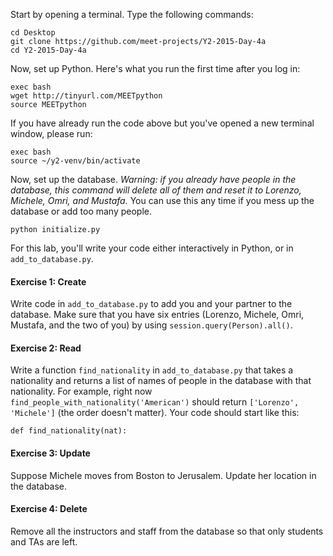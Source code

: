 Start by opening a terminal. Type the following commands:

    cd Desktop
    git clone https://github.com/meet-projects/Y2-2015-Day-4a
    cd Y2-2015-Day-4a

Now, set up Python. Here's what you run the first time after you log in:

    exec bash
    wget http://tinyurl.com/MEETpython
    source MEETpython

If you have already run the code above but you've opened a new terminal window,
please run:

    exec bash
    source ~/y2-venv/bin/activate

Now, set up the database. *Warning: if you already have people in the
database, this command will delete all of them and reset it to Lorenzo,
Michele, Omri, and Mustafa.* You can use this any time if you mess up the
database or add too many people.

    python initialize.py

For this lab, you'll write your code either interactively in Python, or in
`add_to_database.py`.

#### Exercise 1: Create
Write code in `add_to_database.py` to add you and your partner to the database.
Make sure that you have six entries (Lorenzo, Michele, Omri, Mustafa, and the
two of you) by using `session.query(Person).all()`.

#### Exercise 2: Read
Write a function `find_nationality` in `add_to_database.py` that takes a nationality
and returns a list of names of people in the database with that nationality.
For example, right now `find_people_with_nationality('American')` should
return `['Lorenzo', 'Michele']` (the order doesn't matter). Your code should
start like this:

    def find_nationality(nat):

#### Exercise 3: Update
Suppose Michele moves from Boston to Jerusalem. Update her location in the
database.

#### Exercise 4: Delete
Remove all the instructors and staff from the database so that only students
and TAs are left.

